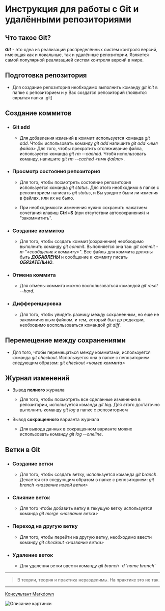# Инструкция для работы с Git и удалёнными репозиториями

## Что такое Git?
***Git*** - это одна из реализаций распределённых систем контроля версий, имеющая как и локальные, так и удалённые репозитории. Является самой популярной реализацией систем контроля версий в мире.
## Подготовка репозитория
  - Для создание репозитория необходимо выполнить команду *git init*  в папке с репозиторием и у Вас создатся репозиторий (появится скрытая папка .git)

## Создание коммитов

- ### Git add
   - Для добавления измений в коммит используется команда *git add*. Чтобы использовать команду *git add* напишите *git add <имя файла>*
Для того, чтобы прекратить отслеживание файла, используется команда *git rm --cached*. Чтобя использовать команду, напишите *git rm --cached <имя файла>*.

- ### Просмотр состояния репозитория
   - Для того, чтобы посмотреть состояние репозитория используется команда *git status*. Для этого необходимо в папке с репозиторием написать *git status*, и Вы увидите были ли измения в файлах, или их не было.

   - При необходимости изменения нужно сохранить нажатием сочетания клавиш **Ctrl+S** (при отсутствии автосохранения) и "закоммитить".

- ### Создание коммитов
   - Для того, чтобы создать коммит(сохранение) необходимо выполнить команду *git commit*. Выполняется она так: *git commit -m "<сообщение к коммиту>"*. Все файлы для коммита должны быть ***ДОБАВЛЕНЫ*** и сообщение к коммиту писать ***ОБЯЗАТЕЛЬНО***.

- ### Отмена коммита
   - Для отмены коммита можно воспользоваться командой *git reset --hard*.

- ### Дифференцировка
   - Для того, чтобы увидеть разницу между сохраненным, но еще не закоммиченным файлом, и тем, который был до редакции, необходимо воспользоваться командой *git diff*.

## Перемещение между сохранениями
- Для того, чтобы перемещаться между коммитами, используется команда *git checkout*. Используется она в папке с пепозиторием следующим образом: *git checkout <номер коммита>*

## Журнал изменений

- Вывод **полного** журнала

   - Для того, чтобы посмотреть все сделанные изменения в репозитории, используется команда *git log*. Для этого достаточно выполнить команду *git log* в папке с репозиторием

- Вывод **сокращенного** варианта журнала

   - Для вывода данных в сокращенном варианте можно использовать команду *git log --oneline*. 

## Ветки в Git

- ### Создание ветки

   - Для того, чтобы создать ветку, используется команда *git branch*. Делается это следующим образом в папке с репозиторием: *git branch <название новой ветки>*

- ### Слияние веток

   - Для того чтобы дoбавить ветку в текущую ветку используется команда *git merge <название ветки>*

- ### Переход на другую ветку
   - Для того, чтобы перейти на другую ветку, необходимо ввести команду *git checkout <название ветки>*

- ### Удаление веток
   - Для удаления ветки ввести команду *git branch -d 'name branch'*

-------
> В теории, теория и практика неразделимы. На практике это не так.

-----

[Консультант Markdown](https://learn.microsoft.com/ru-ru/contribute/markdown-reference)

<image src="https://picsum.photos/800/600" alt="Описание картинки">
